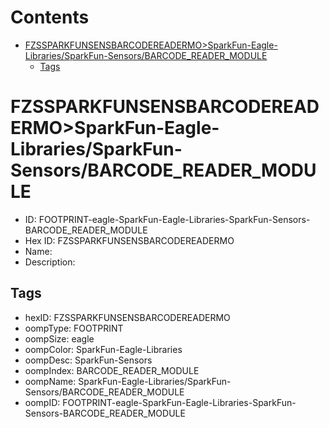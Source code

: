 



Contents
========

* [FZSSPARKFUNSENSBARCODEREADERMO>SparkFun-Eagle-Libraries/SparkFun-Sensors/BARCODE_READER_MODULE](#fzssparkfunsensbarcodereadermosparkfun-eagle-librariessparkfun-sensorsbarcode_reader_module)
	* [Tags](#tags)

# FZSSPARKFUNSENSBARCODEREADERMO>SparkFun-Eagle-Libraries/SparkFun-Sensors/BARCODE_READER_MODULE

- ID: FOOTPRINT-eagle-SparkFun-Eagle-Libraries-SparkFun-Sensors-BARCODE_READER_MODULE
- Hex ID: FZSSPARKFUNSENSBARCODEREADERMO
- Name: 
- Description: 

## Tags

- hexID: FZSSPARKFUNSENSBARCODEREADERMO
- oompType: FOOTPRINT
- oompSize: eagle
- oompColor: SparkFun-Eagle-Libraries
- oompDesc: SparkFun-Sensors
- oompIndex: BARCODE_READER_MODULE
- oompName: SparkFun-Eagle-Libraries/SparkFun-Sensors/BARCODE_READER_MODULE
- oompID: FOOTPRINT-eagle-SparkFun-Eagle-Libraries-SparkFun-Sensors-BARCODE_READER_MODULE
